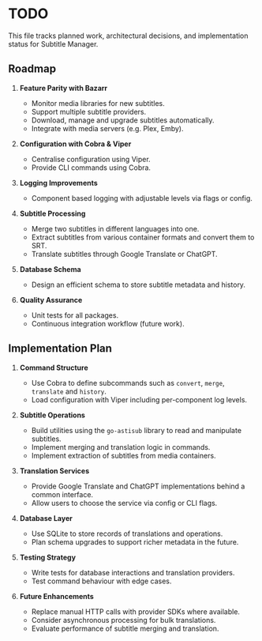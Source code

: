 # TODO

This file tracks planned work, architectural decisions, and implementation status for Subtitle Manager.

## Roadmap

1. **Feature Parity with Bazarr**
   - Monitor media libraries for new subtitles.
   - Support multiple subtitle providers.
   - Download, manage and upgrade subtitles automatically.
   - Integrate with media servers (e.g. Plex, Emby).

2. **Configuration with Cobra & Viper**
   - Centralise configuration using Viper.
   - Provide CLI commands using Cobra.

3. **Logging Improvements**
   - Component based logging with adjustable levels via flags or config.

4. **Subtitle Processing**
   - Merge two subtitles in different languages into one.
   - Extract subtitles from various container formats and convert them to SRT.
   - Translate subtitles through Google Translate or ChatGPT.

5. **Database Schema**
   - Design an efficient schema to store subtitle metadata and history.

6. **Quality Assurance**
   - Unit tests for all packages.
   - Continuous integration workflow (future work).

## Implementation Plan

1. **Command Structure**
   - Use Cobra to define subcommands such as `convert`, `merge`, `translate` and `history`.
   - Load configuration with Viper including per-component log levels.

2. **Subtitle Operations**
   - Build utilities using the `go-astisub` library to read and manipulate subtitles.
   - Implement merging and translation logic in commands.
   - Implement extraction of subtitles from media containers.

3. **Translation Services**
   - Provide Google Translate and ChatGPT implementations behind a common interface.
   - Allow users to choose the service via config or CLI flags.

4. **Database Layer**
   - Use SQLite to store records of translations and operations.
   - Plan schema upgrades to support richer metadata in the future.

5. **Testing Strategy**
   - Write tests for database interactions and translation providers.
   - Test command behaviour with edge cases.

6. **Future Enhancements**
   - Replace manual HTTP calls with provider SDKs where available.
   - Consider asynchronous processing for bulk translations.
   - Evaluate performance of subtitle merging and translation.

